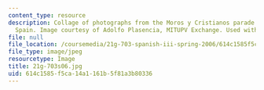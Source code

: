 ```yaml
---
content_type: resource
description: Collage of photographs from the Moros y Cristianos parade in Valencia,
  Spain. Image courtesy of Adolfo Plasencia, MITUPV Exchange. Used with permission.
file: null
file_location: /coursemedia/21g-703-spanish-iii-spring-2006/614c1585f5ca14a1161b5f81a3b80336_21g-703s06.jpg
file_type: image/jpeg
resourcetype: Image
title: 21g-703s06.jpg
uid: 614c1585-f5ca-14a1-161b-5f81a3b80336
---
```

